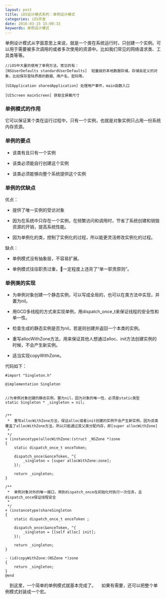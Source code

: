 ```yaml
---
layout: post
title: iOS设计模式系列：单例设计模式
categories: iOS开发
date: 2016-03-15 15:00:33
keywords: 单例设计模式
---
```


单例设计模式从字面意思上来说，就是一个类在系统运行时，只创建一个实例。可以用于需要被多次调用的或者多次使用的资源中。比如我们常见的网络请求类、工具类等等。

```objc
//iOS中大量的使用了单例方法，常见的有：
[NSUserDefaults standardUserDefaults]  轻量级的本地数据存储，存储自定义的对象，比如保存登陆界面的数据、用户名、密码等。

[UIApplication sharedApplication] 处理用户事件，main函数入口

[UIScreen mainScreen] 获取全屏幕尺寸
```

<!--more-->


### 单例模式的作用

它可以保证某个类在运行过程中，只有一个实例，也就是对象实例只占用一份系统内存资源。

### 单例的要点

- 该类有且只有一个实例

- 该类必须能自行创建这个实例

- 该类必须能够向整个系统提供这个实例

### 单例的优缺点

优点：
- 提供了唯一实例的受访对象

- 因为在系统中只存在一个实例，在频繁访问和调用时，节省了系统创建和销毁资源的开销，提高系统性能。

- 因为单例化的类，控制了实例化的过程，所以能更灵活修改实例化的过程。

缺点：

- 单例模式没有抽象层，不容易扩展。

- 单例模式往往职责过重，一定程度上违背了“单一职责原则”。

### 单例类的实现

- 为单例对象创建一个静态实例，可以写成全局的，也可以在类方法中实现，并置为nil。

- 用GCD多线程的方式来实现单例，用dispatch_once_t来保证线程的安全性和单一性。

- 检查生成的静态实例是否为nil，若是则创建并返回一个本类的实例。

- 重写allocWithZone方法，用来保证其他人想通过alloc、init方法创建实例的时候，不会产生新实例。

- 适当实现copyWithZone。

代码如下：

```objc
#import "Singleton.h"

@implementation Singleton


//为单例对象创建的静态实例，置为nil，因为对象的唯一性，必须是static类型
static Singleton * _singleton = nil; 


/**
 *  重写allocWithZone方法，保证alloc或者init创建的实例不会产生新实例，因为该类覆盖了allocWithZone方法，所以只能通过其父类分配内存，即[super allocWithZone]
 *
 */
+ (instancetype)allocWithZone:(struct _NSZone *)zone
{
    static dispatch_once_t onceToken;
    
    dispatch_once(&onceToken, ^{
        _singleton = [super allocWithZone:zone];
    });
    
    return _singleton;
}

/**
 *  单例对象对外的唯一接口，用到dispatch_once在初始化时执行一次任务，且dispatch_once保证线程安全
 *
 */
+ (instancetype)shareSingleton
{
    static dispatch_once_t onceToken ;
    
    dispatch_once(&onceToken, ^{
        _singleton = [[self alloc] init];
    });
    
    return _singleton;
}

- (id)copyWithZone:(NSZone *)zone
{
    return _singleton;
}
@end
```


 到这里，一个简单的单例模式就基本完成了。
 如果有需要，还可以把整个单例模式封装成一个宏。